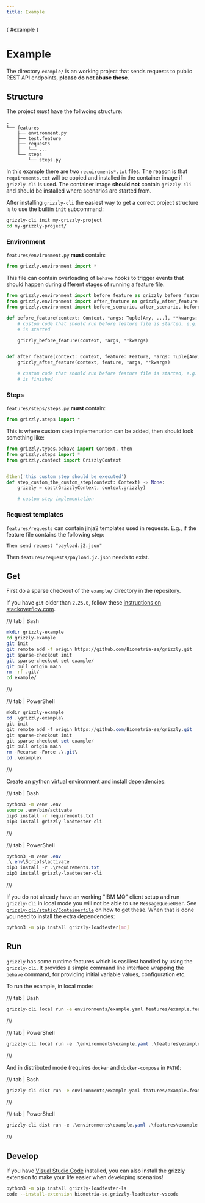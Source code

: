 ```yaml
---
title: Example
---
```

[](){ #example }
# Example

The directory `example/` is an working project that sends requests to public REST API endpoints, **please do not abuse these**.

## Structure

The project *must* have the follwoing structure:

```plain
.
└── features
    ├── environment.py
    ├── test.feature
    ├── requests
    │   └── ...
    └── steps
        └── steps.py
```

In this example there are two `requirements*.txt` files. The reason is that `requirements.txt` will be copied and installed in the container image if `grizzly-cli` is used.
The container image **should not** contain `grizzly-cli` and should be installed where scenarios are started from.

After installing `grizzly-cli` the easiest way to get a correct project structure is to use the builtin `init` subcommand:

```bash
grizzly-cli init my-grizzly-project
cd my-grizzly-project/
```

### Environment

`features/environment.py` **must** contain:

```python
from grizzly.environment import *
```

This file can contain overloading of `behave` hooks to trigger events that should happen during different stages of running a feature file.

```python
from grizzly.environment import before_feature as grizzly_before_feature
from grizzly.environment import after_feature as grizzly_after_feature
from grizzly.environment import before_scenario, after_scenario, before_step

def before_feature(context: Context, *args: Tuple[Any, ...], **kwargs: Dict[str, Any]) -> None:
    # custom code that should run before feature file is started, e.g. notify something that a test
    # is started

    grizzly_before_feature(context, *args, **kwargs)


def after_feature(context: Context, feature: Feature, *args: Tuple[Any, ...], **kwargs: Dict[str, Any]) -> None:
    grizzly_after_feature(context, feature, *args, **kwargs)

    # custom code that should run before feature file is started, e.g. notify something that a test
    # is finished
```

### Steps

`features/steps/steps.py` **must** contain:

```python
from grizzly.steps import *
```

This is where custom step implementation can be added, then should look something like:

```python
from grizzly.types.behave import Context, then
from grizzly.steps import *
from grizzly.context import GrizzlyContext


@then('this custom step should be executed')
def step_custom_the_custom_step(context: Context) -> None:
    grizzly = cast(GrizzlyContext, context.grizzly)

    # custom step implementation
```

### Request templates

`features/requests` can contain jinja2 templates used in requests. E.g., if the feature file contains the following step:

```gherkin
Then send request "payload.j2.json"
```

Then `features/requests/payload.j2.json` needs to exist.

## Get

First do a sparse checkout of the `example/` directory in the repository.

If you have `git` older than `2.25.0`, follow these [instructions on stackoverflow.com](https://stackoverflow.com/a/13738951/3378455).

/// tab | Bash
```bash
mkdir grizzly-example
cd grizzly-example
git init
git remote add -f origin https://github.com/Biometria-se/grizzly.git
git sparse-checkout init
git sparse-checkout set example/
git pull origin main
rm -rf .git/
cd example/
```
///

/// tab | PowerShell
```powershell
mkdir grizzly-example
cd .\grizzly-example\
git init
git remote add -f origin https://github.com/Biometria-se/grizzly.git
git sparse-checkout init
git sparse-checkout set example/
git pull origin main
rm -Recurse -Force .\.git\
cd .\example\
```
///

Create an python virtual environment and install dependencies:

/// tab | Bash
```bash
python3 -m venv .env
source .env/bin/activate
pip3 install -r requirements.txt
pip3 install grizzly-loadtester-cli
```
///

/// tab | PowerShell
```powershell
python3 -m venv .env
.\.env\Scripts\activate
pip3 install -r .\requirements.txt
pip3 install grizzly-loadtester-cli
```
///

If you do not already have an working "IBM MQ" client setup and run `grizzly-cli` in local mode you will not be able to use `MessageQueueUser`. See [`grizzly-cli/static/Containerfile`](https://github.com/Biometria-se/grizzly-cli/blob/main/grizzly_cli/static/Containerfile#L27-L36) on how to get these. When that is done you need to install the extra dependencies:

```bash
python3 -m pip install grizzly-loadtester[mq]
```

## Run

`grizzly` has some runtime features which is easiliest handled by using the `grizzly-cli`. It provides a simple command line interface wrapping the `behave` command, for providing initial variable values, configuration etc.

To run the example, in local mode:

/// tab | Bash
```bash
grizzly-cli local run -e environments/example.yaml features/example.feature
```
///

/// tab | PowerShell
```powershell
grizzly-cli local run -e .\environments\example.yaml .\features\example.feature
```
///

And in distributed mode (requires `docker` and `docker-compose` in `PATH`):

/// tab | Bash
```bash
grizzly-cli dist run -e environments/example.yaml features/example.feature
```
///

/// tab | PowerShell
```powershell
grizzly-cli dist run -e .\environments\example.yaml .\features\example.feature
```
///

## Develop

If you have [Visual Studio Code](https://code.visualstudio.com/download) installed, you can also install the grizzly extension to make your life easier when developing scenarios!

```bash
python3 -m pip install grizzly-loadtester-ls
code --install-extension biometria-se.grizzly-loadtester-vscode
```

